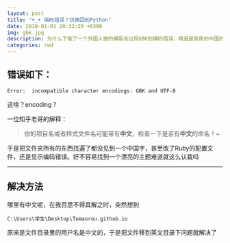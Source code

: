 ```yaml
---
layout: post
title: "+_+ 编码错误？仿佛回到Python"
date: 2018-01-01 20:32:20 +0300
img: gbk.jpg
description: 为什么下载了一个外国人做的模版会出现GBK的编码错误，难道是我用的中国的电脑吗
categories: rwd
---
```

## 错误如下： 
`Error:  incompatible character encodings: GBK and UTF-8`

这啥？encoding？

一位知乎老哥的解释：
>你的项目名或者样式文件名可能带有**中文**，检查一下是否有**中文**的命名！~

于是把文件夹所有的东西找遍了都没见到一个中国字，甚至改了Ruby的配置文件，还是显示编码错误。好不容易找到一个漂亮的主题难道就这么认栽吗

---

## 解决方法
哪里有中文呢，在我百思不得其解之时，突然想到

`C:\Users\学生\Desktop\Tumaorou.github.io`

原来是文件目录里的用户名是中文的，于是把文件移到英文目录下问题就解决了